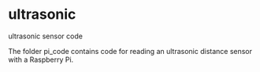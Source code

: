 # ultrasonic
ultrasonic sensor code

The folder pi_code contains code for reading an ultrasonic distance sensor with a Raspberry Pi.


